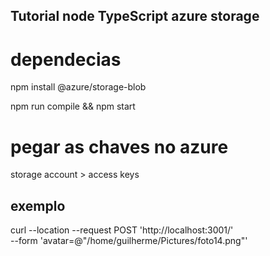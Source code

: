 ## Tutorial node TypeScript azure storage 
# dependecias
npm install @azure/storage-blob

npm run compile && npm start


# pegar as chaves no azure
 storage account > access keys 

## exemplo
curl --location --request POST 'http://localhost:3001/' \
--form 'avatar=@"/home/guilherme/Pictures/foto14.png"'